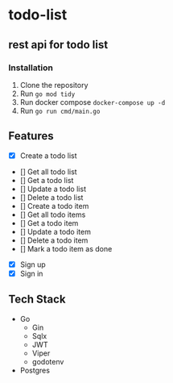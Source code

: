 # todo-list
## rest api for todo list

### Installation
1. Clone the repository
2. Run `go mod tidy`
3. Run docker compose `docker-compose up -d`
4. Run `go run cmd/main.go`

## Features
- [x] Create a todo list
- [] Get all todo list
- [] Get a todo list
- [] Update a todo list
- [] Delete a todo list
- [] Create a todo item
- [] Get all todo items
- [] Get a todo item
- [] Update a todo item
- [] Delete a todo item
- [] Mark a todo item as done
- [x] Sign up
- [x] Sign in

## Tech Stack
- Go
  - Gin
  - Sqlx
  - JWT
  - Viper
  - godotenv
- Postgres